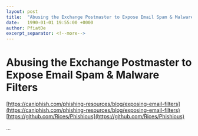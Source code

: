 ```yaml
---
layout: post
title:  "Abusing the Exchange Postmaster to Expose Email Spam & Malware Filters"
date:   1990-01-01 19:55:00 +0000
author: PfiatDe
excerpt_separator: <!--more-->
---
```


# Abusing the Exchange Postmaster to Expose Email Spam & Malware Filters
[https://caniphish.com/phishing-resources/blog/exposing-email-filters](https://caniphish.com/phishing-resources/blog/exposing-email-filters)
[https://github.com/Rices/Phishious](https://github.com/Rices/Phishious)

...
<!--more-->
